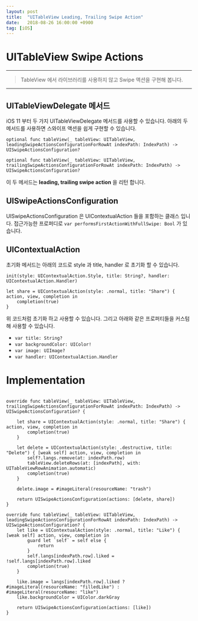 ```yaml
---
layout: post
title:  "UITableView Leading, Trailing Swipe Action"
date:   2018-08-26 16:00:00 +0900
tag: [iOS]
---
```


# UITableView Swipe Actions

---

>TableView 에서 라이브러리를 사용하지 않고 Swipe 액션을 구현해 봅니다.

---

## UITableViewDelegate 메서드

iOS 11 부터 두 가지 UITableViewDelegate 메서드를 사용할 수 있습니다. 아래의 두 메서드를 사용하면 스와이프 액션을 쉽게 구현할 수 있습니다.

```
optional func tableView(_ tableView: UITableView, 
leadingSwipeActionsConfigurationForRowAt indexPath: IndexPath) -> UISwipeActionsConfiguration?

optional func tableView(_ tableView: UITableView, 
trailingSwipeActionsConfigurationForRowAt indexPath: IndexPath) -> UISwipeActionsConfiguration?

```

이 두 메서드는 **leading, trailing swipe action** 을 리턴 합니다.


## UISwipeActionsConfiguration

UISwipeActionsConfiguration 은 UIContextualAction 들을 포함하는 클래스 입니다. 접근가능한 프로퍼디로 
`var performsFirstActionWithFullSwipe: Bool` 가 있습니다.

## UIContextualAction

초기화 메서드는 아래의 코드로 style 과 title, handler 로 초기화 할 수 있습니다.

```
init(style: UIContextualAction.Style, title: String?, handler: UIContextualAction.Handler)
```

```
let share = UIContextualAction(style: .normal, title: "Share") { action, view, completion in
    completion(true)
}
```

위 코드처럼 초기화 하고 사용할 수 있습니다. 그리고 아래와 같은 프로퍼티들을 커스텀해 사용할 수 있습니다.

- `var title: String?`
- `var backgroundColor: UIColor!`
- `var image: UIImage?`
- `var handler: UIContextualAction.Handler`

# Implementation

```

override func tableView(_ tableView: UITableView, trailingSwipeActionsConfigurationForRowAt indexPath: IndexPath) -> UISwipeActionsConfiguration? {

    let share = UIContextualAction(style: .normal, title: "Share") { action, view, completion in
        completion(true)
    }

    let delete = UIContextualAction(style: .destructive, title: "Delete") { [weak self] action, view, completion in
        self?.langs.remove(at: indexPath.row)
        tableView.deleteRows(at: [indexPath], with: UITableViewRowAnimation.automatic)
        completion(true)
    }

    delete.image = #imageLiteral(resourceName: "trash")

    return UISwipeActionsConfiguration(actions: [delete, share])
}

override func tableView(_ tableView: UITableView, leadingSwipeActionsConfigurationForRowAt indexPath: IndexPath) -> UISwipeActionsConfiguration? {
    let like = UIContextualAction(style: .normal, title: "Like") { [weak self] action, view, completion in
        guard let `self` = self else {
            return
        }
        self.langs[indexPath.row].liked = !self.langs[indexPath.row].liked
        completion(true)
    }

    like.image = langs[indexPath.row].liked ? #imageLiteral(resourceName: "filledLike") : #imageLiteral(resourceName: "like")
    like.backgroundColor = UIColor.darkGray

    return UISwipeActionsConfiguration(actions: [like])
}
```

